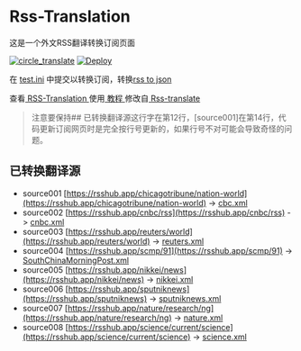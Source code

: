 # Rss-Translation

这是一个外文RSS翻译转换订阅页面 

[![circle_translate](https://github.com/Jv0id/Rss-Translation/actions/workflows/circle_translate.yml/badge.svg)](https://github.com/Jv0id/Rss-Translation/actions/workflows/circle_translate.yml)
[![Deploy](https://github.com/Jv0id/Rss-Translation/actions/workflows/jekyll-gh-pages.yml/badge.svg)](https://github.com/Jv0id/Rss-Translation/actions/workflows/jekyll-gh-pages.yml)

在 [test.ini](https://github.com/Jv0id/Rss-Translation/blob/main/test.ini) 中提交以转换订阅，转换[rss to json](https://rss2json.com/)

查看[ RSS-Translation ](https://Jv0id.github.io/RSS-Translation)使用[ 教程 ](https://8void.com/archives/%E4%BD%BF%E7%94%A8githubactiongoogletranslate%E5%AE%9E%E7%8E%B0%E7%BF%BB%E8%AF%91rss%E8%AE%A2%E9%98%85%E6%BA%90%E5%85%A8%E6%96%87)修改自[ Rss-translate ](https://github.com/Jv0id/Rss-Translation/)
> 注意要保持## 已转换翻译源这行字在第12行，[source001]在第14行，代码更新订阅网页时是完全按行号更新的，如果行号不对可能会导致奇怪的问题。
## 已转换翻译源

 - source001 [https://rsshub.app/chicagotribune/nation-world](https://rsshub.app/chicagotribune/nation-world) -> [cbc.xml](rss/cbc.xml)
 - source002 [https://rsshub.app/cnbc/rss](https://rsshub.app/cnbc/rss) -> [cnbc.xml](rss/cnbc.xml)
 - source003 [https://rsshub.app/reuters/world](https://rsshub.app/reuters/world) -> [reuters.xml](rss/reuters.xml)
 - source004 [https://rsshub.app/scmp/91](https://rsshub.app/scmp/91) -> [SouthChinaMorningPost.xml](rss/SouthChinaMorningPost.xml)
 - source005 [https://rsshub.app/nikkei/news](https://rsshub.app/nikkei/news) -> [nikkei.xml](rss/nikkei.xml)
 - source006 [https://rsshub.app/sputniknews](https://rsshub.app/sputniknews) -> [sputniknews.xml](rss/sputniknews.xml)
 - source007 [https://rsshub.app/nature/research/ng](https://rsshub.app/nature/research/ng) -> [nature.xml](rss/nature.xml)
 - source008 [https://rsshub.app/science/current/science](https://rsshub.app/science/current/science) -> [science.xml](rss/science.xml)
